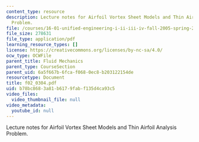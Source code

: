 ```yaml
---
content_type: resource
description: Lecture notes for Airfoil Vortex Sheet Models and Thin Airfoil Analysis
  Problem.
file: /courses/16-01-unified-engineering-i-ii-iii-iv-fall-2005-spring-2006/b78bc8683a81b6179fabf135d4ca93c5_f02_0304.pdf
file_size: 278631
file_type: application/pdf
learning_resource_types: []
license: https://creativecommons.org/licenses/by-nc-sa/4.0/
ocw_type: OCWFile
parent_title: Fluid Mechanics
parent_type: CourseSection
parent_uid: 6a5f667b-6fca-f068-0ec8-b203122154de
resourcetype: Document
title: f02_0304.pdf
uid: b78bc868-3a81-b617-9fab-f135d4ca93c5
video_files:
  video_thumbnail_file: null
video_metadata:
  youtube_id: null
---
```

Lecture notes for Airfoil Vortex Sheet Models and Thin Airfoil Analysis Problem.